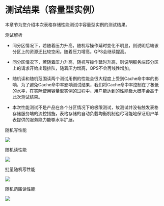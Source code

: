 # 测试结果（容量型实例）

本章节为您介绍本次表格存储性能测试中容量型实例的测试结果。

测试解析

-   同分区情况下，若随着压力升高，随机写操作延时变化不明显，则说明后端该分区上的资源还比较空闲，随着压力增高，QPS会继续提高。

-   同分区情况下，若随着压力升高，随机写操作延时升高，则说明服务端该分区上的请求开始出现排队，随着压力增高，QPS不会再线性增加。

-   随机读和随机范围读两个测试用例的性能会很大程度上受到Cache命中率的影响，为了避免Cache命中率影响测试结果，我们将Cache命中率控制在了极低的水平，在实际使用容量型实例的过程中，用户能达到的性能极大概率会高于此次测试结果。

-   本次性能测试不是产品在各个分区情况下的极限测试，故测试并没有触发表格存储服务端的流控措施，表格存储的自动负载均衡机制也尽可能地保证用户单表提供的服务能力能够水平扩展。


随机写性能

![](https://static-aliyun-doc.oss-accelerate.aliyuncs.com/assets/img/20498/156386435212033_zh-CN.png)

随机读性能

![](https://static-aliyun-doc.oss-accelerate.aliyuncs.com/assets/img/20498/156386435312034_zh-CN.png)

批量随机写性能

![](https://static-aliyun-doc.oss-accelerate.aliyuncs.com/assets/img/20498/156386435312035_zh-CN.png)

随机范围读性能

![](https://static-aliyun-doc.oss-accelerate.aliyuncs.com/assets/img/20498/156386435312036_zh-CN.png)

